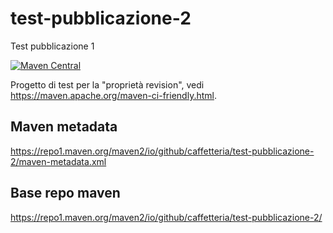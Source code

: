 # test-pubblicazione-2

Test pubblicazione 1

[![Maven Central](https://img.shields.io/maven-central/v/io.github.caffetteria/test-pubblicazione-2.svg)](https://central.sonatype.com/artifact/io.github.caffetteria/test-pubblicazione-2)

Progetto di test per la "proprietà revision", 
vedi <https://maven.apache.org/maven-ci-friendly.html>.

## Maven metadata

<https://repo1.maven.org/maven2/io/github/caffetteria/test-pubblicazione-2/maven-metadata.xml>

## Base repo maven

<https://repo1.maven.org/maven2/io/github/caffetteria/test-pubblicazione-2/>
